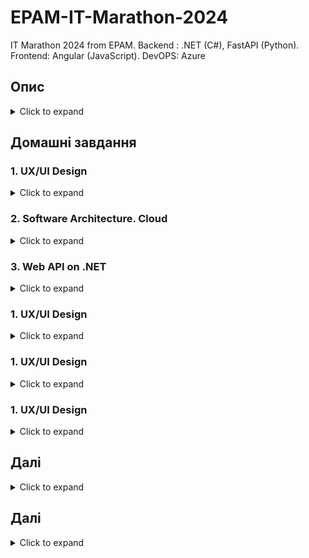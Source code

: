 # EPAM-IT-Marathon-2024
IT Marathon 2024 from EPAM.  Backend : .NET (C#), FastAPI (Python). Frontend: Angular (JavaScript). DevOPS: Azure

## Опис
<details>
  <summary>Click to expand</summary>
  
![зображення](https://github.com/user-attachments/assets/bed21e23-67b9-423b-b1ee-99d3720097fd)

Онлайн-воркшопи заплановані кожного робочого дня з 23.09 по 04.10 (крім 1.10), початок о 17:00, тривалість — приблизно по 2 години. Один день — один напрям. Трансляція та всі записи будуть доступні до перегляду на YouTube. Зберігайте розклад ;) 

✍️ Участь в ІТ-Марафоні передбачає, що після деяких тем у вас будуть домашні завдання. Результати виконання ми будемо збирати через форми опитування. Після аналізу відповідей ми надамо загальні рекомендації в цьому чаті. 

Після прослуховування всіх воркшопів у вас буде дві опції: 

  1️⃣ Закінчення Марафону через реалізацію проєкту (передбачає отримання диплому про успішне проходження на 60 годин).
  
  2️⃣ Закінчення Марафону через успішне складання фінального тесту (передбачає отримання диплому про успішне завершення на 40 годин). 

  🔗 Посилання на ваш проєкт, а також посилання на репозиторій потрібно буде надати через форму тесту — для цього в опитуванні будуть передбачені відповідні питання. Результат технічного тесту буде відправлено вам на пошту одразу після його проходження. Для отримання диплому про завершення треба набрати 60% або вище. Самі дипломи будуть відправлені трохи пізніше. 

 📌 Правила проходження тесту: 
 
  🔹Кількість спроб: ОДНА❗️
  
  🔹Тип питань: Закриті питання з варіантами відповідей (на основі інформації з воркшопів) 
  
  🔹Кількість питань: 25 
  
  🔹Час: 60 хвилин 

 📌 Вимоги до проєкту: 
   
  🔹Унікальне посилання на ваш веб-додаток. 
  
  🔹Унікальне посилання на репозиторій із вихідним кодом. 
  
  🔹Проєкт розміщено у хмарі. 
  
  🔹Тема проєкту відповідає темі марафону. 
  
  🔹Можна використовувати будь-які мови програмування. 

Ми оберемо найкращі проєкти та покажемо їх на фінальній зустрічі, а також на авторів найцікавіших робіт чекають приємні призи від EPAM Campus! 🎁

</details>


## Домашні завдання 

### 1. UX/UI Design
<details>
  <summary>Click to expand</summary>
  
![зображення](https://github.com/user-attachments/assets/eaaff3b0-41ad-4677-883b-fe8de60716da)

#### Завдання
  Створіть сторінку 🐶 тваринки для нашого проєкту. 
  
*Вимоги*: 
- Використовуйте компоненти
- Використовуйте Auto layout 
- Використовуйте існуючі шрифти та кольори, щоб ваш дизайн був консистентним.

🖼 Приклади екранів: [Figma file](https://www.figma.com/design/n3NerFxT8TyGzlosEbbE0e/homework_it_marathon?node-id=0-1&node-type=canvas&t=vzkuVaX8Li0OGC23-0)

  #### Рішення:

  [Figma file](https://www.figma.com/design/Vo3844B2pQXppfY6OGp45f/homework_it_marathon-(lexxai)?node-id=0-1&t=93DZnEBqlmfCGQ4s-1)
  
</details>

### 2. Software Architecture. Cloud
<details>
<summary>Click to expand</summary>

![зображення](https://github.com/user-attachments/assets/572b5c41-cfdc-4afa-8917-f59a9919a9a2)

#### Завдання

1. Створити та налаштувати Azure-акаунт.
2. Ознайомитися з сервісами:
   
- 📌Azure [Web App](https://azure.microsoft.com/en-us/products/app-service/webhttps://azure.microsoft.com/en-us/products/app-service/web)
- 📌Azure [Storage Account](https://learn.microsoft.com/en-us/azure/storage/common/storage-account-overview)
- 📌Azure [DevOps](https://azure.microsoft.com/en-us/products/devops)
- 📌Azure [Mysql Flexible Server](https://learn.microsoft.com/en-us/azure/mysql/flexible-server/overview) 

#### Рішення

![зображення](https://github.com/user-attachments/assets/6ee23e24-98ee-4301-b731-acad0ec1291d)
</details>


### 3. Web API on .NET

<details>
<summary>Click to expand</summary>

![зображення](https://github.com/user-attachments/assets/21b1015e-9da6-4854-a6bb-d08201e42c64)

#### Завдання

Реалізувати REST endpoint отримання оголошень з фільтруванням, сортуванням і посторінковим завантаженням. 
 
В ProposalsController реалізувати метод: 
```csharp
   public async Task<ActionResult<DataPage<ProposalDto>>> GetAllProposals( 
       FromQuery(Name = "$top") int? top, 
       FromQuery(Name = "$skip") int? skip, 
       FromQuery(Name = "$filter") string? filter, 
       FromQuery(Name = "$orderby") string? orderby) 
 ```
Цей метод повинен зчитувати з бази даних оголошення, використовуючи надані параметри: 
- `top` - повертає тільки задану кількість перших записів
- `skip` - пропускає задану кількість записів
- `filter` - фільтрує записи (формат фільтра OData)
- `orderby` - сортує записи (формат сортування OData) 
 
Додатково до цього повинна вираховуватись загальна кількість записів, що проходить фільтр. Це потрібно для вирахування кількості сторінок посторінкового завантаження. 

#### Рішення
[https://github.com/lexxai/it-marathon-v4-net-workshop](https://github.com/lexxai/it-marathon-v4-net-workshop/tree/dev?tab=readme-ov-file#%D1%80%D0%B5%D0%B0%D0%BB%D1%96%D0%B7%D0%B0%D1%86%D1%96%D1%8F)
  
</details>


### 1. UX/UI Design
<details>
<summary>Click to expand</summary>
  
#### Завдання

#### Рішення
  
</details>


### 1. UX/UI Design
<details>
<summary>Click to expand</summary>
  
#### Завдання

#### Рішення
  
</details>


### 1. UX/UI Design
<details>
<summary>Click to expand</summary>
  
#### Завдання

#### Рішення
  
</details>

## Далі
<details>
<summary>Click to expand</summary>
</details>

## Далі
<details>
<summary>Click to expand</summary>
</details>

